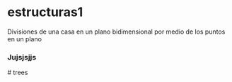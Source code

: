 # estructuras1
Divisiones de una casa en un plano bidimensional por medio de los puntos en un plano

### Jujsjsjjs
#   t r e e s  
 
